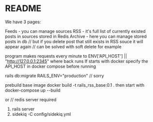 # README

We have 3 pages:

Feeds - you can manage sources
RSS - it's full list of currently existed posts in sources stored in Redis
Archive - here you can manage stored posts in db // but if you delete post that still exists in RSS souce it will appear again
// can be solved with soft delete for example

program makes requests every minute to ENV['API_HOST'] || "http://127.0.0.1:2345"
where back runs
If starts with docker specify the API_HOST in docker compose before running

rails db:migrate RAILS_ENV="production" // sorry

prebuild base image
docker build -t rails_rss_base:0.1 .
then
start with docker-compose up --build

or
// redis server required

1. rails server
2. sidekiq -C config/sidekiq.yml
